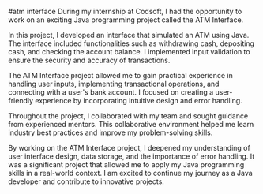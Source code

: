 #atm interface
During my internship at Codsoft, I had the opportunity to work on an exciting Java programming project called the ATM Interface.

In this project, I developed an interface that simulated an ATM using Java. The interface included functionalities such as withdrawing cash, depositing cash, and checking the account balance. I implemented input validation to ensure the security and accuracy of transactions.

The ATM Interface project allowed me to gain practical experience in handling user inputs, implementing transactional operations, and connecting with a user's bank account. I focused on creating a user-friendly experience by incorporating intuitive design and error handling.

Throughout the project, I collaborated with my team and sought guidance from experienced mentors. This collaborative environment helped me learn industry best practices and improve my problem-solving skills.

By working on the ATM Interface project, I deepened my understanding of user interface design, data storage, and the importance of error handling. It was a significant project that allowed me to apply my Java programming skills in a real-world context.
I am excited to continue my journey as a Java developer and contribute to innovative projects.

